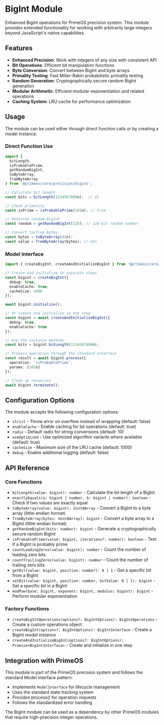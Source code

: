 # BigInt Module

Enhanced BigInt operations for PrimeOS precision system. This module provides extended functionality for working with arbitrarily large integers beyond JavaScript's native capabilities.

## Features

- **Enhanced Precision**: Work with integers of any size with consistent API
- **Bit Operations**: Efficient bit manipulation functions
- **Byte Conversion**: Convert between BigInt and byte arrays
- **Primality Testing**: Fast Miller-Rabin probabilistic primality testing
- **Random Generation**: Cryptographically secure random BigInt generation
- **Modular Arithmetic**: Efficient modular exponentiation and related operations
- **Caching System**: LRU cache for performance optimization

## Usage

The module can be used either through direct function calls or by creating a model instance:

### Direct Function Use

```typescript
import { 
  bitLength, 
  isProbablePrime, 
  getRandomBigInt,
  toByteArray,
  fromByteArray
} from '@primeos/core/precision/bigint';

// Calculate bit length
const bits = bitLength(1234567890n);  // 31

// Check primality
const isPrime = isProbablePrime(101n); // true

// Generate random BigInt
const random = getRandomBigInt(128); // 128-bit random number

// Convert to/from bytes
const bytes = toByteArray(42n);
const value = fromByteArray(bytes); // 42n
```

### Model Interface

```typescript
import { createBigInt, createAndInitializeBigInt } from '@primeos/core/precision/bigint';

// Create and initialize in separate steps
const bigint = createBigInt({
  debug: true,
  enableCache: true,
  cacheSize: 1000
});

await bigint.initialize();

// Or create and initialize in one step
const bigint = await createAndInitializeBigInt({
  debug: true,
  enableCache: true
});

// Use the instance methods
const bits = bigint.bitLength(1234567890n);

// Process operation through the standard interface
const result = await bigint.process({
  operation: 'isProbablePrime',
  params: [101n]
});

// Clean up resources
await bigint.terminate();
```

## Configuration Options

The module accepts the following configuration options:

- `strict` - Throw error on overflow instead of wrapping (default: false)
- `enableCache` - Enable caching for bit operations (default: true)
- `radix` - Default radix for string conversions (default: 10)
- `useOptimized` - Use optimized algorithm variants where available (default: true)
- `cacheSize` - Maximum size of the LRU cache (default: 1000)
- `debug` - Enable additional logging (default: false)

## API Reference

### Core Functions

- `bitLength(value: bigint): number` - Calculate the bit length of a BigInt
- `exactlyEquals(a: bigint | number, b: bigint | number): boolean` - Check if two values are exactly equal
- `toByteArray(value: bigint): Uint8Array` - Convert a BigInt to a byte array (little-endian format)
- `fromByteArray(bytes: Uint8Array): bigint` - Convert a byte array to a BigInt (little-endian format)
- `getRandomBigInt(bits: number): bigint` - Generate a cryptographically secure random BigInt
- `isProbablePrime(value: bigint, iterations?: number): boolean` - Test if a BigInt is probably prime
- `countLeadingZeros(value: bigint): number` - Count the number of leading zero bits
- `countTrailingZeros(value: bigint): number` - Count the number of trailing zero bits
- `getBit(value: bigint, position: number): 0 | 1` - Get a specific bit from a BigInt
- `setBit(value: bigint, position: number, bitValue: 0 | 1): bigint` - Set a specific bit in a BigInt
- `modPow(base: bigint, exponent: bigint, modulus: bigint): bigint` - Perform modular exponentiation

### Factory Functions

- `createBigIntOperations(options?: BigIntOptions): BigIntOperations` - Create a custom operations object
- `createBigInt(options?: BigIntOptions): BigIntInterface` - Create a BigInt model instance
- `createAndInitializeBigInt(options?: BigIntOptions): Promise<BigIntInterface>` - Create and initialize in one step

## Integration with PrimeOS

This module is part of the PrimeOS precision system and follows the standard Model interface pattern:

- Implements `ModelInterface` for lifecycle management
- Uses the standard state tracking system
- Provides process() for operation requests
- Follows the standardized error handling

The BigInt module can be used as a dependency by other PrimeOS modules that require high-precision integer operations.

